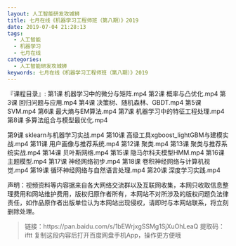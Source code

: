 ```yaml
---
layout: 人工智能研发攻城狮
title: 七月在线《机器学习工程师班（第八期）》2019
date: 2019-07-04 21:28:13
tags:
  - 人工智能
  - 机器学习
  - 七月在线
categories:
  - 人工智能研发攻城狮
keywords: 七月在线《机器学习工程师班（第八期）》2019
---
```


『课程目录』: 
第1课 机器学习中的微分与矩阵.mp4
第2课 概率与凸优化.mp4
第3课 回归问题与应用.mp4
第4课 决策树、随机森林、GBDT.mp4
第5课 SVM.mp4
第6课 最大熵与EM算法.mp4
第7课 机器学习中的特征工程处理.mp4
第8课 多算法组合与模型最优化.mp4
<!-- more -->  
第9课 sklearn与机器学习实战.mp4
第10课 高级工具xgboost_lightGBM与建模实战.mp4
第11课 用户画像与推荐系统.mp4
第12课 聚类.mp4
第13课 聚类与推荐系统实战.mp4
第14课 贝叶斯网络.mp4
第15课 隐马尔科夫模型HMM.mp4
第16课 主题模型.mp4
第17课 神经网络初步.mp4
第18课 卷积神经网络与计算机视觉.mp4
第19课 循环神经网络与自然语言处理.mp4
第20课 深度学习实践.mp4
  
<div class="post-copyright">
    <div class="post-copyright__author">
      <span class="post-copyright-meta">声明：视频资料等内容据来自各大网络交流群以及互联网收集，本网只收取信息整理费用和网站维护费用，版权归原作者所有，本网站不对所涉及的版权问题负法律责任，如作品原作者出版单位认为本网站出现侵权，请即时与本网站联系，将立刻删除处理。 </span>
    </div>
</div>

<blockquote class="blockquote-center">
链接：https://pan.baidu.com/s/1bEWrjxgSSMg1SjXuOhLeaQ 
提取码：iftt 
复制这段内容后打开百度网盘手机App，操作更方便哦
</blockquote>

